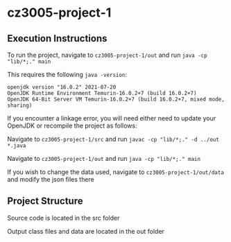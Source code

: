 # cz3005-project-1
## Execution Instructions
To run the project, navigate to `cz3005-project-1/out` and run `java -cp "lib/*;." main`

This requires the following `java -version`:

```
openjdk version "16.0.2" 2021-07-20
OpenJDK Runtime Environment Temurin-16.0.2+7 (build 16.0.2+7)
OpenJDK 64-Bit Server VM Temurin-16.0.2+7 (build 16.0.2+7, mixed mode, sharing)
```

If you encounter a linkage error, you will need either need to update your OpenJDK or recompile the project as follows:

Navigate to `cz3005-project-1/src` and run `javac -cp "lib/*;." -d ../out  *.java`

Navigate to `cz3005-project-1/out` and run `java -cp "lib/*;." main`

If you wish to change the data used, navigate to `cz3005-project-1/out/data` and modify the json files there

## Project Structure
Source code is located in the src folder

Output class files and data are located in the out folder
